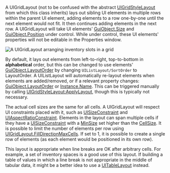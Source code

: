 A UIGridLayout (not to be confused with the abstract [UIGridStyleLayout](https://developer.roblox.com/en-us/api-reference/class/UIGridStyleLayout) from which this class inherits) lays out sibling UI elements in multiple rows within the parent UI element, adding elements to a row one-by-one until the next element would not fit. It then continues adding elements in the next row. A UIGridLayout will take UI elements' [GuiObject.Size](https://developer.roblox.com/en-us/api-reference/property/GuiObject/Size) and [GuiObject.Position](https://developer.roblox.com/en-us/api-reference/property/GuiObject/Position) under control. While under control, these UI elements' properties will not be editable in the Properties window.

![A UIGridLayout arranging inventory slots in a grid](https://developer.roblox.com/assets/bltdf5323e2df741820/GamepadGrid_Image03.png)

By default, it lays out elements from left-to-right, top-to-bottom in **alphabetical** order, but this can be changed to use elements' [GuiObject.LayoutOrder](https://developer.roblox.com/en-us/api-reference/property/GuiObject/LayoutOrder) by changing `UIListLayout/SortOrder` to LayoutOrder. A UIListLayout will automatically re-layout elements when elements are added/removed, or if a relevant property changes: [GuiObject.LayoutOrder](https://developer.roblox.com/en-us/api-reference/property/GuiObject/LayoutOrder) or [Instance.Name](https://developer.roblox.com/en-us/api-reference/property/Instance/Name). This can be triggered manually by calling [UIGridStyleLayout:ApplyLayout](https://developer.roblox.com/en-us/api-reference/function/UIGridStyleLayout/ApplyLayout), though this is typically not necessary.

The actual cell sizes are the same for all cells. A UIGridLayout will respect UI constraints placed with it, such as [UISizeConstraint](https://developer.roblox.com/en-us/api-reference/class/UISizeConstraint) and [UIAspectRatioConstraint](https://developer.roblox.com/en-us/api-reference/class/UIAspectRatioConstraint). Elements in the layout can span multiple cells if they have a [UISizeConstraint](https://developer.roblox.com/en-us/api-reference/class/UISizeConstraint) with a [MinSize](https://developer.roblox.com/en-us/api-reference/property/UISizeConstraint/MinSize) set higher than the [CellSize](https://developer.roblox.com/en-us/api-reference/property/UIGridLayout/CellSize). It is possible to limit the number of elements per row using [UIGridLayout.FillDirectionMaxCells](https://developer.roblox.com/en-us/api-reference/property/UIGridLayout/FillDirectionMaxCells). If set to 1, it is possible to create a single row of elements (as each element would be positioned in its own row).

This layout is appropriate when line breaks are OK after arbitrary cells. For example, a set of inventory spaces is a good use of this layout. If building a table of values in which a line break is not appropriate in the middle of tabular data, it might be a better idea to use a [UITableLayout](https://developer.roblox.com/en-us/api-reference/class/UITableLayout) instead.